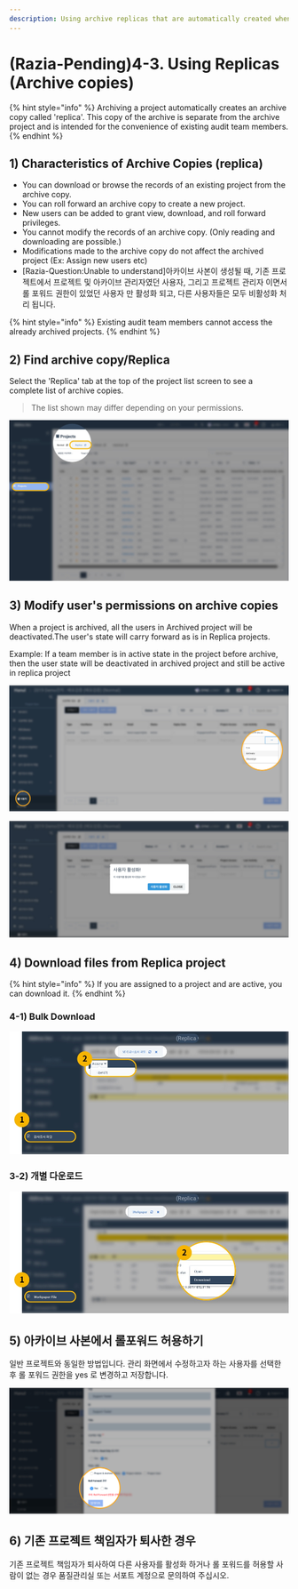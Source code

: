 ```yaml
---
description: Using archive replicas that are automatically created when archiving
---
```


# \(Razia-Pending\)4-3. Using Replicas \(Archive copies\)

{% hint style="info" %}
Archiving a project automatically creates an archive copy called 'replica'. This copy of the archive is separate from the archive project and is intended for the convenience of existing audit team members.
{% endhint %}

## 1\) Characteristics of Archive Copies \(replica\)

* You can download or browse the records of an existing project from the archive copy.
* You can roll forward an archive copy to create a new project.
* New users can be added to grant view, download, and roll forward privileges. 
* You cannot modify the records of an archive copy. \(Only reading and downloading are possible.\)
* Modifications made to the archive copy do not affect the archived project \(Ex: Assign new users etc\) 
* \[Razia-Question:Unable to understand\]아카이브 사본이 생성될 때, 기존 프로젝트에서 프로젝트 및 아카이브 관리자였던 사용자, 그리고 프로젝트 관리자 이면서 롤 포워드 권한이 있었던 사용자 만 활성화 되고, 다른 사용자들은 모두 비활성화 처리 됩니다. 

{% hint style="info" %}
Existing audit team members cannot access the already archived projects.
{% endhint %}

## 2\) Find archive copy/Replica

Select the 'Replica' tab at the top of the project list screen to see a complete list of archive copies.

> The list shown may differ depending on your permissions.

![](../../../.gitbook/assets/find-replica.jpg)

## 3\) Modify user's permissions on archive copies

When a project is archived,  all the users in Archived project will be deactivated.The user's state will carry forward as is in Replica projects.

Example: If a team member is in active state in the project before archive, then the user state will be deactivated in archived project and still be active in replica project



![](../../../.gitbook/assets/image-153.png)

![](../../../.gitbook/assets/image-32.png)

## 4\) Download files from Replica project

{% hint style="info" %}
If you are assigned to a project and are active, you can download it.
{% endhint %}

### 4-1\) Bulk Download

![Actions --&amp;gt; &#xB0B4;&#xBCF4;&#xB0B4;&#xAE30; &#xBC84;&#xD2BC;&#xC744; &#xB20C;&#xB7EC; &#xC804;&#xCCB4; &#xC870;&#xC11C;&#xB97C; &#xB2E4;&#xC6B4;&#xBC1B;&#xC2B5;&#xB2C8;&#xB2E4;.](../../../.gitbook/assets/artboard-1.jpg)

### 3-2\) 개별 다운로드

![&#xAC1C;&#xBCC4; &#xD30C;&#xC77C;&#xC744; &#xC6B0;&#xD074;&#xB9AD;&#xD558;&#xC5EC; &#xB2E4;&#xC6B4;&#xB85C;&#xB4DC; &#xD569;&#xB2C8;&#xB2E4;.](../../../.gitbook/assets/artboard-2-1.jpg)

## 5\) 아카이브 사본에서 롤포워드 허용하기

일반 프로젝트와 동일한 방법입니다. 관리 화면에서 수정하고자 하는 사용자를 선택한 후 롤 포워드 권한을 yes 로 변경하고 저장합니다.

![](../../../.gitbook/assets/image-75.png)

## 6\) 기존 프로젝트 책임자가 퇴사한 경우

기존 프로젝트 책임자가 퇴사하여 다른 사용자를 활성화 하거나 롤 포워드를 허용할 사람이 없는 경우 품질관리실 또는 서포트 계정으로 문의하여 주십시오.

